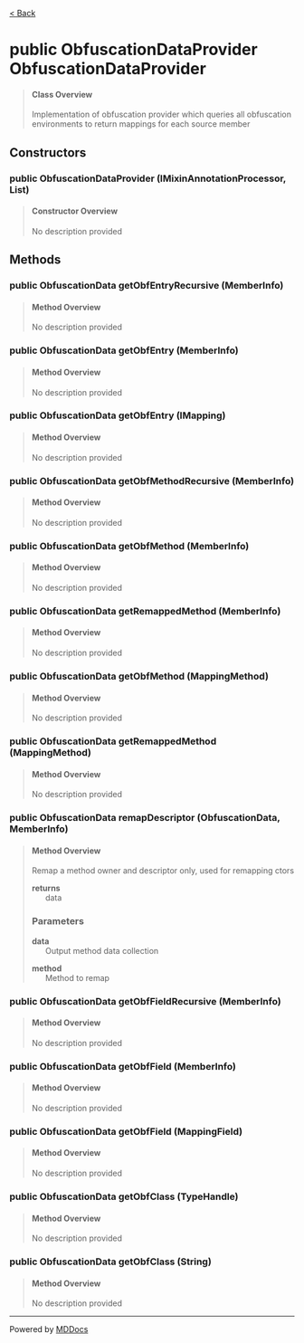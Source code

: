 [< Back](../README.md)
# public ObfuscationDataProvider ObfuscationDataProvider #
>#### Class Overview ####
>Implementation of obfuscation provider which queries all obfuscation
 environments to return mappings for each source member
## Constructors ##
### public ObfuscationDataProvider (IMixinAnnotationProcessor, List) ###
>#### Constructor Overview ####
>No description provided
>
## Methods ##
### public ObfuscationData getObfEntryRecursive (MemberInfo) ###
>#### Method Overview ####
>No description provided
>
### public ObfuscationData getObfEntry (MemberInfo) ###
>#### Method Overview ####
>No description provided
>
### public ObfuscationData getObfEntry (IMapping) ###
>#### Method Overview ####
>No description provided
>
### public ObfuscationData getObfMethodRecursive (MemberInfo) ###
>#### Method Overview ####
>No description provided
>
### public ObfuscationData getObfMethod (MemberInfo) ###
>#### Method Overview ####
>No description provided
>
### public ObfuscationData getRemappedMethod (MemberInfo) ###
>#### Method Overview ####
>No description provided
>
### public ObfuscationData getObfMethod (MappingMethod) ###
>#### Method Overview ####
>No description provided
>
### public ObfuscationData getRemappedMethod (MappingMethod) ###
>#### Method Overview ####
>No description provided
>
### public ObfuscationData remapDescriptor (ObfuscationData, MemberInfo) ###
>#### Method Overview ####
>Remap a method owner and descriptor only, used for remapping ctors
>
>**returns**<br />
>&nbsp;&nbsp;&nbsp;&nbsp;&nbsp;&nbsp;data
>
>### Parameters ###
>**data**<br />
>&nbsp;&nbsp;&nbsp;&nbsp;&nbsp;&nbsp;Output method data collection
>
>**method**<br />
>&nbsp;&nbsp;&nbsp;&nbsp;&nbsp;&nbsp;Method to remap
>
### public ObfuscationData getObfFieldRecursive (MemberInfo) ###
>#### Method Overview ####
>No description provided
>
### public ObfuscationData getObfField (MemberInfo) ###
>#### Method Overview ####
>No description provided
>
### public ObfuscationData getObfField (MappingField) ###
>#### Method Overview ####
>No description provided
>
### public ObfuscationData getObfClass (TypeHandle) ###
>#### Method Overview ####
>No description provided
>
### public ObfuscationData getObfClass (String) ###
>#### Method Overview ####
>No description provided
>

---
Powered by [MDDocs](https://github.com/VRCube/MDDocs)